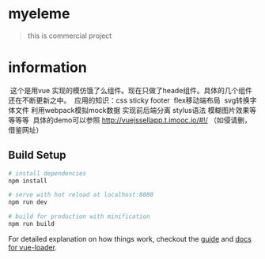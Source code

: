 # myeleme

> this is commercial project

# information
  这个是用vue 实现的模仿饿了么组件。现在只做了heade组件。具体的几个组件还在不断更新之中。
  应用的知识：css sticky footer  flex移动端布局  svg转换字体文件 利用webpack模拟mock数据 实现前后端分离 stylus语法 模糊图片效果等等等等
  具体的demo可以参照 http://vuejssellapp.t.imooc.io/#!/    （如侵请删，借鉴网址）
## Build Setup

``` bash
# install dependencies
npm install

# serve with hot reload at localhost:8080
npm run dev

# build for production with minification
npm run build
```

For detailed explanation on how things work, checkout the [guide](http://vuejs-templates.github.io/webpack/) and [docs for vue-loader](http://vuejs.github.io/vue-loader).
